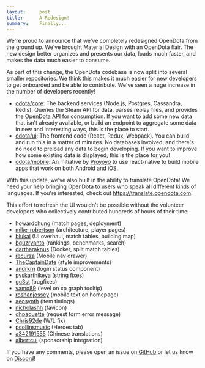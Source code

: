 ```yaml
---
layout:     post
title:      A Redesign!
summary:    Finally...
---
```

We're proud to announce that we've completely redesigned OpenDota from the ground up. We've brought Material Design with an OpenDota flair. The new design better organizes and presents our data, loads much faster, and makes the data much easier to consume.

As part of this change, the OpenDota codebase is now split into several smaller repositories.  We think this makes it much easier for new developers to get onboarded and be able to contribute. We've seen a huge increase in the number of developers recently!  
* [odota/core](https://github.com/odota/core): The backend services (Node.js, Postgres, Cassandra, Redis). Queries the Steam API for data, parses replay files, and provides the [OpenDota API](https://docs.opendota.com) for consumption.  If you want to add some new data that isn't already available, or build an endpoint to aggregate some data in new and interesting ways, this is the place to start.  
* [odota/ui](https://github.com/odota/ui): The frontend code (React, Redux, Webpack). You can build and run this in a matter of minutes. No databases involved, and there's no need to preload any data to begin developing.  If you want to improve how some existing data is displayed, this is the place for you!  
* [odota/mobile](https://github.com/odota/mobile):  An initiative by [Proyoyo](https://github.com/Proyoyo) to use react-native to build mobile apps that work on both Android and iOS.  

With this update, we've also built in the ability to translate OpenDota! We need your help bringing OpenDota to users who speak all different kinds of languages. If you're interested, check out <https://translate.opendota.com>.

This effort to refresh the UI wouldn't be possible without the volunteer developers who collectively contributed hundreds of hours of their time:  
* [howardchung](https://github.com/howardchung) (match pages, deployment)  
* [mike-robertson](https://github.com/mike-robertson) (architecture, player pages)  
* [blukai](https://github.com/blukai) (UI overhaul, match tables, building map)  
* [bguzryanto](https://github.com/bguzryanto) (rankings, benchmarks, search)  
* [dartharaknus](https://github.com/dartharaknus) (Docker, split match tables)  
* [recurza](https://github.com/recurza) (Mobile nav drawer)  
* [TheCaptainDate](https://github.com/TheCaptainDate) (style improvements)  
* [andrkrn](https://github.com/andrkrn) (login status component)  
* [pvskarthikeya](https://github.com/pvskarthikeya) (string fixes)  
* [gu3st](https://github.com/gu3st) (bugfixes)  
* [vamo89](https://github.com/vamo89) (level on xp graph tooltip)  
* [roshanjossey](https://github.com/roshanjossey) (mobile text on homepage)  
* [aeosynth](https://github.com/aeosynth) (item timings)  
* [nicholashh](https://github.com/nicholashh) (favicon)  
* [dhpaquette](https://github.com/dhpaquette) (request form error message)  
* [Chris92de](https://github.com/Chris92de) (W/L fix)  
* [pcollinsmusic](https://github.com/pcollinsmusic) (Heroes tab)  
* [a342191555](https://github.com/a342191555) (Chinese translations)
* [albertcui](https://github.com/albertcui) (sponsorship integration)  

If you have any comments, please open an issue on [GitHub](https://github.com/odota) or let us know on [Discord](https://discord.gg/0o5SQGbXuWCNDcaF)!

